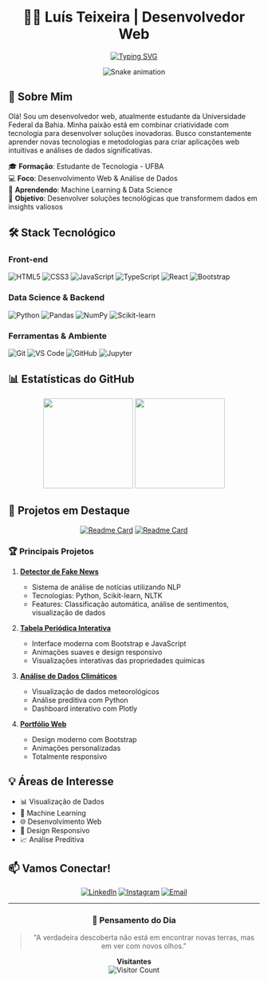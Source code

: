 <div align="center">

# 👨‍💻 Luís Teixeira | Desenvolvedor Web

[![Typing SVG](https://readme-typing-svg.herokuapp.com?font=Fira+Code&pause=1000&color=9D36F7&center=true&vCenter=true&width=435&lines=Desenvolvedor+Web;Cientista+de+Dados+em+Forma%C3%A7%C3%A3o;Estudante+de+Tecnologia;Apaixonado+por+Inova%C3%A7%C3%A3o)](https://git.io/typing-svg)

![Snake animation](https://github.com/LuisT-ls/LuisT-ls/blob/output/assets/github-contribution-grid-snake.svg)

</div>

## 🚀 Sobre Mim

Olá! Sou um desenvolvedor web, atualmente estudante da Universidade Federal da Bahia. Minha paixão está em combinar criatividade com tecnologia para desenvolver soluções inovadoras. Busco constantemente aprender novas tecnologias e metodologias para criar aplicações web intuitivas e análises de dados significativas.

🎓 **Formação**: Estudante de Tecnologia - UFBA  
💻 **Foco**: Desenvolvimento Web & Análise de Dados  
🌱 **Aprendendo**: Machine Learning & Data Science  
🎯 **Objetivo**: Desenvolver soluções tecnológicas que transformem dados em insights valiosos

## 🛠️ Stack Tecnológico

### Front-end
![HTML5](https://img.shields.io/badge/-HTML5-E34F26?style=for-the-badge&logo=html5&logoColor=white)
![CSS3](https://img.shields.io/badge/-CSS3-1572B6?style=for-the-badge&logo=css3&logoColor=white)
![JavaScript](https://img.shields.io/badge/-JavaScript-F7DF1E?style=for-the-badge&logo=javascript&logoColor=black)
![TypeScript](https://img.shields.io/badge/-TypeScript-3178C6?style=for-the-badge&logo=typescript&logoColor=white)
![React](https://img.shields.io/badge/-React-61DAFB?style=for-the-badge&logo=react&logoColor=black)
![Bootstrap](https://img.shields.io/badge/-Bootstrap-7952B3?style=for-the-badge&logo=bootstrap&logoColor=white)

### Data Science & Backend
![Python](https://img.shields.io/badge/-Python-3776AB?style=for-the-badge&logo=python&logoColor=white)
![Pandas](https://img.shields.io/badge/-Pandas-150458?style=for-the-badge&logo=pandas&logoColor=white)
![NumPy](https://img.shields.io/badge/-NumPy-013243?style=for-the-badge&logo=numpy&logoColor=white)
![Scikit-learn](https://img.shields.io/badge/-Scikit--learn-F7931E?style=for-the-badge&logo=scikit-learn&logoColor=white)

### Ferramentas & Ambiente
![Git](https://img.shields.io/badge/-Git-F05032?style=for-the-badge&logo=git&logoColor=white)
![VS Code](https://img.shields.io/badge/-VS%20Code-007ACC?style=for-the-badge&logo=visual-studio-code&logoColor=white)
![GitHub](https://img.shields.io/badge/-GitHub-181717?style=for-the-badge&logo=github&logoColor=white)
![Jupyter](https://img.shields.io/badge/-Jupyter-F37626?style=for-the-badge&logo=jupyter&logoColor=white)

## 📊 Estatísticas do GitHub

<div align="center">
  <img height="180em" src="https://github-readme-stats.vercel.app/api?username=LuisT-ls&show_icons=true&theme=tokyonight&include_all_commits=true&count_private=true"/>
  <img height="180em" src="https://github-readme-stats.vercel.app/api/top-langs/?username=LuisT-ls&layout=compact&langs_count=7&theme=tokyonight"/>
</div>

## 🌟 Projetos em Destaque

<div align="center">

[![Readme Card](https://github-readme-stats.vercel.app/api/pin/?username=LuisT-ls&repo=Explorador-dns&theme=tokyonight)](https://github.com/LuisT-ls/Explorador-dns)
[![Readme Card](https://github-readme-stats.vercel.app/api/pin/?username=LuisT-ls&repo=Projeto-PLN&theme=tokyonight)](https://github.com/LuisT-ls/Projeto-PLN)

</div>

### 🏆 Principais Projetos

1. **[Detector de Fake News](https://github.com/LuisT-ls/fakenews)**
   - Sistema de análise de notícias utilizando NLP
   - Tecnologias: Python, Scikit-learn, NLTK
   - Features: Classificação automática, análise de sentimentos, visualização de dados

2. **[Tabela Periódica Interativa](https://github.com/LuisT-ls/tabela-periodica)**
   - Interface moderna com Bootstrap e JavaScript
   - Animações suaves e design responsivo
   - Visualizações interativas das propriedades químicas

3. **[Análise de Dados Climáticos](https://github.com/LuisT-ls/clima-analise)**
   - Visualização de dados meteorológicos
   - Análise preditiva com Python
   - Dashboard interativo com Plotly

4. **[Portfólio Web](https://github.com/LuisT-ls/portfolio)**
   - Design moderno com Bootstrap
   - Animações personalizadas
   - Totalmente responsivo

## 💡 Áreas de Interesse

- 📊 Visualização de Dados
- 🤖 Machine Learning
- 🌐 Desenvolvimento Web
- 📱 Design Responsivo
- 📈 Análise Preditiva

## 📫 Vamos Conectar!

<div align="center">
  
[![LinkedIn](https://img.shields.io/badge/LinkedIn-0077B5?style=for-the-badge&logo=linkedin&logoColor=white)](https://www.linkedin.com/in/luis-tei/)
[![Instagram](https://img.shields.io/badge/Instagram-E4405F?style=for-the-badge&logo=instagram&logoColor=white)](https://www.instagram.com/luis.tei)
[![Email](https://img.shields.io/badge/Email-D14836?style=for-the-badge&logo=gmail&logoColor=white)](mailto:luishg213@outlook.com)

</div>

---

<div align="center">
  
### 💭 Pensamento do Dia
> "A verdadeira descoberta não está em encontrar novas terras, mas em ver com novos olhos."

**Visitantes**  
![Visitor Count](https://profile-counter.glitch.me/LuisT-ls/count.svg)

</div>
